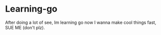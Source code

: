 # Learning-go
After doing a lot of see, Im learning go now
I wanna make cool things fast, SUE ME (don't plz).